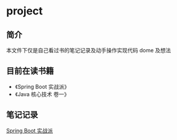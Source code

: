 # project
## 简介
本文件下仅是自己看过书的笔记记录及动手操作实现代码 dome 及想法

## 目前在读书籍
* 《Spring Boot 实战派》
* 《Java 核心技术 卷一》

## 笔记记录
[Spring Boot 实战派](https://github.com/GuyCui/project/blob/main/Markdown/SpringBoot%E5%AE%9E%E6%88%98%E6%B4%BE/Spring%20Boot%20%E5%AE%9E%E6%88%98%E6%B4%BE.md)
